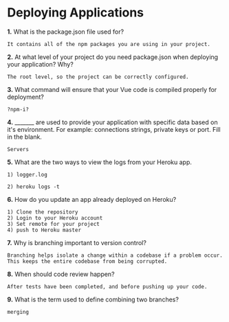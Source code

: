 # Deploying Applications

**1.** What is the package.json file used for?
<!-- enter you answer in the space below -->
```
It contains all of the npm packages you are using in your project.
``` 
**2.** At what level of your project do you need package.json when deploying your application? Why?
<!-- enter you answer in the space below -->
```
The root level, so the project can be correctly configured.
```
**3.** What command will ensure that your Vue code is compiled properly for deployment?
<!-- enter you answer in the space below -->
```
?npm-i?
```
**4.** _______ are used to provide your application with specific data based on it's environment. For example: connections strings, private keys or port. Fill in the blank.
<!-- enter you answer in the space below -->
```
Servers
```
**5.** What are the two ways to view the logs from your Heroku app.
<!-- enter you answer in the space below -->
```
1) logger.log

2) heroku logs -t 
```
**6.** How do you update an app already deployed on Heroku?
<!-- enter you answer in the space below -->
```
1) Clone the repository
2) Login to your Heroku account
3) Set remote for your project
4) push to Heroku master
```
**7.** Why is branching important to version control?
<!-- enter you answer in the space below -->
```
Branching helps isolate a change within a codebase if a problem occur. This keeps the entire codebase from being corrupted.
```
**8.** When should code review happen?
<!-- enter you answer in the space below -->
```
After tests have been completed, and before pushing up your code.
```
**9.** What is the term used to define combining two branches?
<!-- enter you answer in the space below -->
```
merging
```
